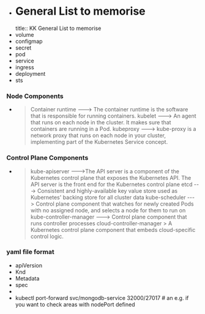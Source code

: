 - # General List to memorise
  title:: KK General List to memorise
- volume
- configmap
- secret
- pod
- service
- ingress
- deployment
- sts
### Node Components
- >Container runtime   ---> The container runtime is the software that is responsible for running containers.
  kubelet            ---> An agent that runs on each node in the cluster. It makes sure that containers are running in a Pod.
  kubeproxy           ---> kube-proxy is a network proxy that runs on each node in your cluster, implementing part of the Kubernetes Service concept.
### Control Plane Components
- >kube-apiserver     --->The API server is a component of the Kubernetes control plane that exposes the Kubernetes API. The API server is the front end for the Kubernetes control plane
  etcd   ---> Consistent and highly-available key value store used as Kubernetes' backing store for all cluster data
  kube-scheduler   ---> Control plane component that watches for newly created Pods with no assigned node, and selects a node for them to run on
  kube-controller-manager     ---> Control plane component that runs controller processes
  cloud-controller-manager   > A Kubernetes control plane component that embeds cloud-specific control logic.
### yaml file format
- apiVersion
- Knd
- Metadata
- spec
-
- kubectl port-forward svc/mongodb-service 32000/27017  # an e.g. if you want to check areas with nodePort defined